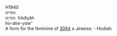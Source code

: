 H1940  
הודיּה  
הוֹדִיָה ‎ hôdı̂yâh  
*ho-dee-yaw‘*  
A form for the feminine of [3064](h3064) a *Jewess: -* Hodiah.  
